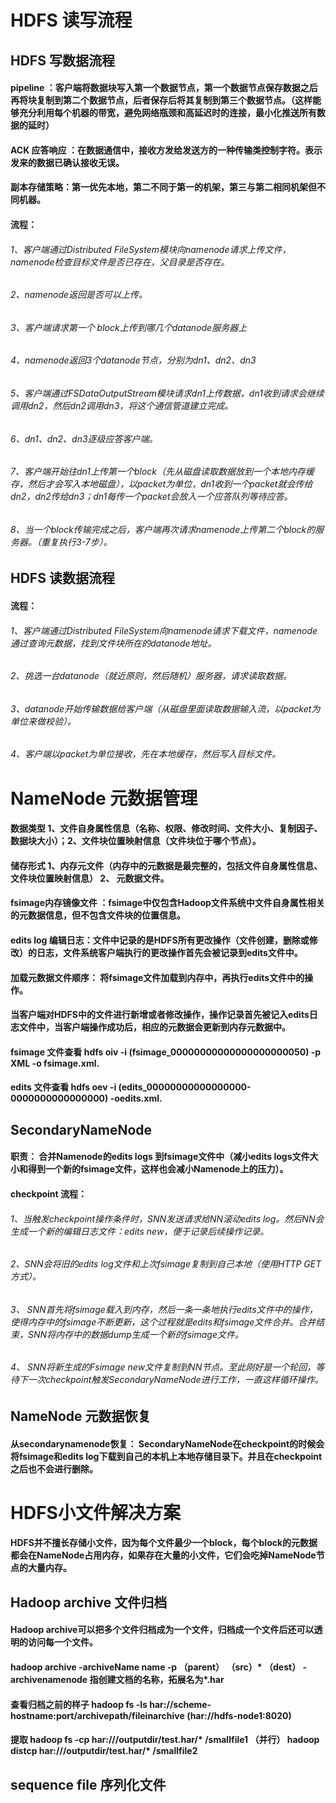 # HDFS 读写流程
## HDFS 写数据流程
#### pipeline ：客户端将数据块写入第一个数据节点，第一个数据节点保存数据之后再将块复制到第二个数据节点，后者保存后将其复制到第三个数据节点。（这样能够充分利用每个机器的带宽，避免网络瓶颈和高延迟时的连接，最小化推送所有数据的延时）
#### ACK 应答响应 ：在数据通信中，接收方发给发送方的一种传输类控制字符。表示发来的数据已确认接收无误。
#### 副本存储策略：第一优先本地，第二不同于第一的机架，第三与第二相同机架但不同机器。
####  流程：
###### 1、客户端通过Distributed FileSystem模块向namenode请求上传文件，namenode检查目标文件是否已存在，父目录是否存在。
###### 2、namenode返回是否可以上传。
###### 3、客户端请求第一个 block上传到哪几个datanode服务器上
###### 4、namenode返回3个datanode节点，分别为dn1、dn2、dn3
###### 5、客户端通过FSDataOutputStream模块请求dn1上传数据，dn1收到请求会继续调用dn2，然后dn2调用dn3，将这个通信管道建立完成。
###### 6、dn1、dn2、dn3逐级应答客户端。
###### 7、客户端开始往dn1上传第一个block（先从磁盘读取数据放到一个本地内存缓存，然后才会写入本地磁盘），以packet为单位，dn1收到一个packet就会传给dn2，dn2传给dn3；dn1每传一个packet会放入一个应答队列等待应答。
###### 8、当一个block传输完成之后，客户端再次请求namenode上传第二个block的服务器。（重复执行3-7步）。


## HDFS 读数据流程
####  流程：
###### 1、客户端通过Distributed FileSystem向namenode请求下载文件，namenode通过查询元数据，找到文件块所在的datanode地址。
###### 2、挑选一台datanode（就近原则，然后随机）服务器，请求读取数据。
###### 3、datanode开始传输数据给客户端（从磁盘里面读取数据输入流，以packet为单位来做校验）。
###### 4、客户端以packet为单位接收，先在本地缓存，然后写入目标文件。

# NameNode 元数据管理
#### 数据类型 1、文件自身属性信息（名称、权限、修改时间、文件大小、复制因子、数据块大小）；2、文件块位置映射信息（文件块位于哪个节点）。
#### 储存形式 1、内存元文件（内存中的元数据是最完整的，包括文件自身属性信息、文件块位置映射信息） 2、 元数据文件。
#### fsimage内存镜像文件 ：fsimage中仅包含Hadoop文件系统中文件自身属性相关的元数据信息，但不包含文件块的位置信息。
#### edits log 编辑日志：文件中记录的是HDFS所有更改操作（文件创建，删除或修改）的日志，文件系统客户端执行的更改操作首先会被记录到edits文件中。
#### 加载元数据文件顺序： 将fsimage文件加载到内存中，再执行edits文件中的操作。
####  当客户端对HDFS中的文件进行新增或者修改操作，操作记录首先被记入edits日志文件中，当客户端操作成功后，相应的元数据会更新到内存元数据中。
#### fsimage 文件查看 hdfs oiv -i (fsimage_00000000000000000000050) -p XML -o fsimage.xml.
#### edits 文件查看 hdfs oev -i (edits_00000000000000000-0000000000000000) -oedits.xml.

## SecondaryNameNode
#### 职责： 合并Namenode的edits logs 到fsimage文件中（减小edits logs文件大小和得到一个新的fsimage文件，这样也会减小Namenode上的压力）。
#### checkpoint 流程：
###### 1、当触发checkpoint操作条件时，SNN发送请求给NN滚动edits log。然后NN会生成一个新的编辑日志文件：edits new，便于记录后续操作记录。
###### 2、SNN会将旧的edits log文件和上次fsimage复制到自己本地（使用HTTP GET方式）。
###### 3、 SNN首先将fsimage载入到内存，然后一条一条地执行edits文件中的操作，使得内存中的fsimage不断更新，这个过程就是edits和fsimage文件合并。合并结束，SNN将内存中的数据dump生成一个新的fsimage文件。
###### 4、 SNN将新生成的Fsimage new文件复制到NN节点。至此刚好是一个轮回，等待下一次checkpoint触发SecondaryNameNode进行工作，一直这样循环操作。

## NameNode 元数据恢复
#### 从secondarynamenode恢复： SecondaryNameNode在checkpoint的时候会将fsimage和edits log下载到自己的本机上本地存储目录下。并且在checkpoint之后也不会进行删除。

# HDFS小文件解决方案
####  HDFS并不擅长存储小文件，因为每个文件最少一个block，每个block的元数据都会在NameNode占用内存，如果存在大量的小文件，它们会吃掉NameNode节点的大量内存。
## Hadoop archive 文件归档
#### Hadoop  archive可以把多个文件归档成为一个文件，归档成一个文件后还可以透明的访问每一个文件。
####  hadoop archive -archiveName name -p （parent） （src）* （dest） -archivenamenode 指创建文档的名称，拓展名为*.har
#### 查看归档之前的样子   hadoop fs -ls har://scheme-hostname:port/archivepath/fileinarchive (har://hdfs-node1:8020)
#### 提取 hadoop fs -cp har:///outputdir/test.har/* /smallfile1 （并行） hadoop distcp har:///outputdir/test.har/* /smallfile2

## sequence file 序列化文件

